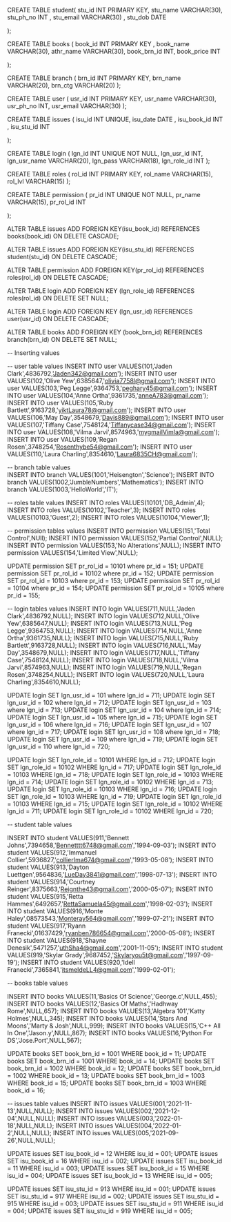 CREATE TABLE student(
     stu_id INT PRIMARY KEY,
     stu_name VARCHAR(30),
     stu_ph_no INT ,
     stu_email VARCHAR(30) ,
     stu_dob DATE 
     
);

CREATE TABLE books (
     book_id INT PRIMARY KEY , 
     book_name VARCHAR(30),
     athr_name VARCHAR(30),
     book_brn_id INT,
     book_price INT
     
);

CREATE TABLE branch (
     brn_id INT PRIMARY KEY,
     brn_name VARCHAR(20),
     brn_ctg VARCHAR(20)
);

CREATE TABLE user (
     usr_id INT PRIMARY KEY,
     usr_name VARCHAR(30),
     usr_ph_no INT,
     usr_email VARCHAR(30)
);

CREATE TABLE issues (
     isu_id  INT UNIQUE,
     isu_date DATE , 
     isu_book_id INT ,
     isu_stu_id INT 
     
);

CREATE TABLE login (
     lgn_id INT UNIQUE NOT NULL, 
     lgn_usr_id INT,
     lgn_usr_name VARCHAR(20),
     lgn_pass VARCHAR(18),
     lgn_role_id INT 
);

CREATE TABLE roles (
     rol_id INT PRIMARY KEY, 
     rol_name VARCHAR(15),
     rol_lvl VARCHAR(15)
);

CREATE TABLE permission (
     pr_id INT UNIQUE NOT NULL, 
     pr_name VARCHAR(15),
     pr_rol_id INT
     
);





ALTER TABLE issues
ADD FOREIGN KEY(isu_book_id)
REFERENCES books(book_id)
ON DELETE CASCADE;

ALTER TABLE issues
ADD FOREIGN KEY(isu_stu_id)
REFERENCES student(stu_id)
ON DELETE CASCADE;

ALTER TABLE permission
ADD FOREIGN KEY(pr_rol_id)
REFERENCES roles(rol_id)
ON DELETE CASCADE; 

ALTER TABLE login
ADD FOREIGN KEY (lgn_role_id)
REFERENCES roles(rol_id)
ON DELETE SET NULL;

ALTER TABLE login 
ADD FOREIGN KEY (lgn_usr_id)
REFERENCES user(usr_id)
ON DELETE CASCADE;

ALTER TABLE books 
ADD FOREIGN KEY (book_brn_id)
REFERENCES branch(brn_id)
ON DELETE SET NULL; 


-- Inserting values

-- user table values 
INSERT INTO user VALUES(101,'Jaden Clark',4836792,'Jaden342@gmail.com');
INSERT INTO user VALUES(102,'Olive Yew',6385647,'olivia7758l@gmail.com');
INSERT INTO user VALUES(103,'Peg Legge',9364753,'peghary45@gmail.com');
INSERT INTO user VALUES(104,'Anne Ortha',9361735,'anneA783@gmail.com');
INSERT INTO user VALUES(105,'Ruby Bartlett',9163728,'yiktLaura78@gmail.com');
INSERT INTO user VALUES(106,'May Day',3548679,'Davis889@gmail.com');
INSERT INTO user VALUES(107,'Tiffany Case',7548124,'Tiffanycase34@gmail.com');
INSERT INTO user VALUES(108,'Vilma Jarvi',8574963,'mygmailVimla@gmail.com');
INSERT INTO user VALUES(109,'Regan Rosen',3748254,'Rosenthybe54@gmail.com');
INSERT INTO user VALUES(110,'Laura Charling',8354610,'Laura6835CH@gmail.com');


-- branch table values  
INSERT INTO branch VALUES(1001,'Heisengton','Science');
INSERT INTO branch VALUES(1002,'JumbleNumbers','Mathematics');
INSERT INTO branch VALUES(1003,'HelloWorld','IT');


-- roles table values
INSERT INTO roles VALUES(10101,'DB_Admin',4);
INSERT INTO roles VALUES(10102,'Teacher',3);
INSERT INTO roles VALUES(10103,'Guest',2);
INSERT INTO roles VALUES(10104,'Viewer',1);


-- permission tables values
INSERT INTO permission VALUES(151,'Total Control',NUll);
INSERT INTO permission VALUES(152,'Partial Control',NULL);
INSERT INTO permission VALUES(153,'No Alterations',NULL); 
INSERT INTO permission VALUES(154,'Limited View',NULL);

UPDATE permission SET pr_rol_id = 10101 where pr_id = 151;
UPDATE permission SET pr_rol_id = 10102 where pr_id = 152;
UPDATE permission SET pr_rol_id = 10103 where pr_id = 153;
UPDATE permission SET pr_rol_id = 10104 where pr_id = 154;
UPDATE permission SET pr_rol_id = 10105 where pr_id = 155;



-- login tables values 
INSERT INTO login VALUES(711,NULL,'Jaden Clark',4836792,NULL); 
INSERT INTO login VALUES(712,NULL,'Olive Yew',6385647,NULL);
INSERT INTO login VALUES(713,NULL,'Peg Legge',9364753,NULL);
INSERT INTO login VALUES(714,NULL,'Anne Ortha',9361735,NULL);
INSERT INTO login VALUES(715,NULL,'Ruby Bartlett',9163728,NULL);
INSERT INTO login VALUES(716,NULL,'May Day',3548679,NULL);
INSERT INTO login VALUES(717,NULL,'Tiffany Case',7548124,NULL);
INSERT INTO login VALUES(718,NULL,'Vilma Jarvi',8574963,NULL);
INSERT INTO login VALUES(719,NULL,'Regan Rosen',3748254,NULL);
INSERT INTO login VALUES(720,NULL,'Laura Charling',8354610,NULL);


UPDATE login SET lgn_usr_id = 101 where lgn_id = 711;
UPDATE login SET lgn_usr_id = 102 where lgn_id = 712;
UPDATE login SET lgn_usr_id = 103 where lgn_id = 713;
UPDATE login SET lgn_usr_id = 104 where lgn_id = 714;
UPDATE login SET lgn_usr_id = 105 where lgn_id = 715;
UPDATE login SET lgn_usr_id = 106 where lgn_id = 716;
UPDATE login SET lgn_usr_id = 107 where lgn_id = 717;
UPDATE login SET lgn_usr_id = 108 where lgn_id = 718;
UPDATE login SET lgn_usr_id = 109 where lgn_id = 719;
UPDATE login SET lgn_usr_id = 110 where lgn_id = 720;

UPDATE login SET lgn_role_id = 10101 WHERE lgn_id = 712;
UPDATE login SET lgn_role_id = 10102 WHERE lgn_id = 717; 
UPDATE login SET lgn_role_id = 10103 WHERE lgn_id = 718; 
UPDATE login SET lgn_role_id = 10103 WHERE lgn_id = 714; 
UPDATE login SET lgn_role_id = 10102 WHERE lgn_id = 713; 
UPDATE login SET lgn_role_id = 10103 WHERE lgn_id = 716; 
UPDATE login SET lgn_role_id = 10103 WHERE lgn_id = 719; 
UPDATE login SET lgn_role_id = 10103 WHERE lgn_id = 715; 
UPDATE login SET lgn_role_id = 10102 WHERE lgn_id = 711; 
UPDATE login SET lgn_role_id = 10102 WHERE lgn_id = 720; 





-- student table values 

INSERT INTO student VALUES(911,'Bennett Johns',7394658,'Bennetttt6748@gmail.com','1994-09-03');
INSERT INTO student VALUES(912,'Immanuel Collier',5936827,'collierIma674@gmail.com','1993-05-08');
INSERT INTO student VALUES(913,'Dayton Luettgen',9564836,'LueDay3841@gmail.com','1998-07-13');
INSERT INTO student VALUES(914,'Courtney Reinger',8375663,'Reignthe43@gmail.com','2000-05-07');
INSERT INTO student VALUES(915,'Retta Hammes',6492657,'RettaSamuela45@gmail.com','1998-02-03');
INSERT INTO student VALUES(916,'Monte Haley',08573543,'Monteray564@gmail.com','1999-07-21');
INSERT INTO student VALUES(917,'Ryann Franecki',01637429,'ryanben786654@gmail.com','2000-05-08');
INSERT INTO student VALUES(918,'Shayne Denesik',5471257,'uthSha4@gmail.com','2001-11-05');
INSERT INTO student VALUES(919,'Skylar Grady',9687452,'Skylaryou5t@gmail.com','1997-09-19');
INSERT INTO student VALUES(920,'Idell Franecki',7365841,'itsmeIdeLL4@gmail.com','1999-02-01');



-- books table values 

INSERT INTO books VALUES(11,'Basics Of Science','George.c',NULL,455);
INSERT INTO books VALUES(12,'Basics Of Maths','Hadhway Rome',NULL,657);
INSERT INTO books VALUES(13,'Algebra 101','Katty Holmes',NULL,345);
INSERT INTO books VALUES(14,'Stars And Moons','Marty & Josh',NULL,999);
INSERT INTO books VALUES(15,'C++ All In One','Jason.y',NULL,867);
INSERT INTO books VALUES(16,'Python For DS','Jose.Port',NULL,567);

UPDATE books SET book_brn_id = 1001 WHERE book_id = 11;
UPDATE books SET book_brn_id = 1001 WHERE book_id = 14;
UPDATE books SET book_brn_id = 1002 WHERE book_id = 12;
UPDATE books SET book_brn_id = 1002 WHERE book_id = 13;
UPDATE books SET book_brn_id = 1003 WHERE book_id = 15;
UPDATE books SET book_brn_id = 1003 WHERE book_id = 16;


-- issues table values 
INSERT INTO issues VALUES(001,'2021-11-13',NULL,NULL);
INSERT INTO issues VALUES(002,'2021-12-04',NULL,NULL);
INSERT INTO issues VALUES(003,'2022-01-18',NULL,NULL);
INSERT INTO issues VALUES(004,'2022-01-2',NULL,NULL);
INSERT INTO issues VALUES(005,'2021-09-26',NULL,NULL);

UPDATE issues SET isu_book_id = 12 WHERE isu_id = 001; 
UPDATE issues SET isu_book_id = 16 WHERE isu_id = 002; 
UPDATE issues SET isu_book_id = 11 WHERE isu_id = 003; 
UPDATE issues SET isu_book_id = 15 WHERE isu_id = 004; 
UPDATE issues SET isu_book_id = 13 WHERE isu_id = 005; 

UPDATE issues SET isu_stu_id = 913 WHERE isu_id = 001; 
UPDATE issues SET isu_stu_id = 917 WHERE isu_id = 002; 
UPDATE issues SET isu_stu_id = 915 WHERE isu_id = 003; 
UPDATE issues SET isu_stu_id = 911 WHERE isu_id = 004; 
UPDATE issues SET isu_stu_id = 919 WHERE isu_id = 005; 
